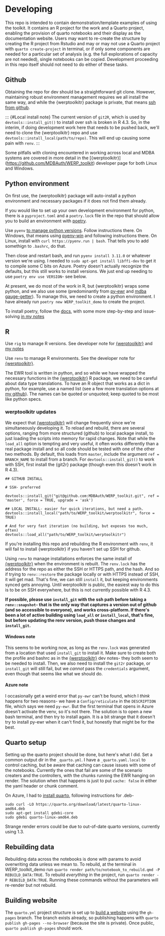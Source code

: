 # Developing

This repo is intended to contain demonstration/template examples of using the toolkit. It contains an R project for the work and a Quarto project, enabling the provision of quarto notebooks and their display as the documentation website. Users may want to re-create the structure by creating the R project from Rstudio and may or may not use a Quarto project with `quarto create-project` in terminal, or if only some components are needed for a particular set of analysis (e.g. the full explorations of capacity are not needed), single notebooks can be copied. Development proceeding in this repo itself should not need to do either of these tasks.

## Github

Obtaining the repo for dev should be a straightforward git clone. However, maintaining robust environment management requires we all install the same way, and while the {werptoolkitr} package is private, that means [ssh from github](https://docs.github.com/en/authentication/connecting-to-github-with-ssh/).

::: {#Local install note}
The current version of `git2R`, which is used by `devtools::install_git()` to install over ssh is broken in R 4.3. So, in the interim, if doing development work here that needs to be pushed back, we'll need to clone the {werptoolkitr} repo and use `devtools::install_local(path/to/repo)`. This will end up causing some pain with `renv`.
:::

Some pitfalls with cloning encountered in working across local and MDBA systems are covered in more detail in the \[{werptoolkitr}\](https://github.com/MDBAuth/WERP_toolkit) developer page for both Linux and Windows.

## Python environment

On first use, the {werptoolkitr} package will auto-install a python environment and necessary packages if it does not find them already.

If you would like to set up your own development environment for python, there is a `pyproject.toml` and a `poetry.lock` file in the repo that should allow you to build an environment with [poetry](https://python-poetry.org/docs/).

Use `pyenv` [to manage python versions](https://github.com/pyenv/pyenv). Follow instructions there. On Windows, that means using [pyenv-win](https://github.com/pyenv-win/pyenv-win) and following instructions there. On Linux, install with `curl https://pyenv.run | bash`. That tells you to add somethign to `.bashrc`, do that.

Then close and restart bash, and run `pyenv install 3.11.0` or whatever version we're using. I needed to `sudo apt-get install libffi-dev` to get it to compile some C bits on Azure. Poetry doesn't actually recognize the defaults, but this still works to install versions. We just end up needing to use `poetry env use VERSION`- see below.

At present, we do most of the work in R, but {werptoolkitr} wraps some python, and we also use some (predominantly from [py-ewr](https://pypi.org/project/py-ewr/) and [mdba gauge-getter](https://pypi.org/project/mdba-gauge-getter/)). To manage this, we need to create a python environment. I have already run `poetry new WERP_toolkit_demo` to create the project.

To install poetry, follow the [docs](https://python-poetry.org/docs/), with some more step-by-step and issue-solving [in my notes](https://galenholt.github.io/RpyEnvs/python_setup.html)

## R

Use `rig` to manage R versions. See developer note for [{werptoolkitr}](https://github.com/MDBAuth/WERP_toolkit) and [my notes](https://galenholt.github.io/RpyEnvs/rig.html)

Use `renv` to manage R environments. See the developer note for [{werptoolkitr}](https://github.com/MDBAuth/WERP_toolkit).

The EWR tool is written in python, and so while we have wrapped the necessary functions in the [{werptoolkitr}](https://github.com/MDBAuth/WERP_toolkit) R package, we need to be careful about data type translations. To have an R object that works as a dict in python, for example, use a named list (see a few more translation options at [my github](https://galenholt.github.io/RpyEnvs/R_py_type_passing.html)). The names can be quoted or unquoted; keep quoted to be most like python specs.

### werptoolkitr updates

We expect that [{werptoolkitr}](https://github.com/MDBAuth/WERP_toolkit) will change frequently since we're simultaneously developing it. To reload and rebuild, there are several options, ranging from more structured (github) to local package install, to just loading the scripts into memory for rapid changes. Note that while the `load_all` option is tempting and very useful, it often works differently than a real package install and so all code should be tested with one of the other two methods. By default, this loads from `master`, include the argument `ref = BRANCH_NAME` to install from a branch. For `devtools::install_git()` to work with SSH, first install the {git2r} package (though even this doesn't work in R 4.3).

```         
## GITHUB INSTALL

# SSH- preferred

devtools::install_git("git@github.com:MDBAuth/WERP_toolkit.git", ref = 'master', force = TRUE, upgrade = 'ask')

## LOCAL INSTALL- easier for quick iterations, but need a path.
devtools::install_local("path/to/WERP_toolkit/werptoolkitr", force = TRUE)

# And for very fast iteration (no building, but exposes too much, often)
devtools::load_all("path/to/WERP_toolkit/werptoolkitr")
```

If you're installing this repo and rebuilding the R environment with `renv`, it will fail to install {werptoolkitr} if you haven't set up SSH for github.

Using `renv` to manage installations enforces the same install of [{werptoolkitr}](https://github.com/MDBAuth/WERP_toolkit) when the environment is rebuilt. The `renv.lock` has the address for the repo as either the SSH or HTTPS path, and the hash. And so if trying to `renv::restore` the package locally or with HTTPS instead of SSH, it will get mad. That's fine, we can still `install` it, but keeping environments synced gets annoying. Until werptoolkitr is public, the easiest way to do this is to be on SSH everywhere, but this is not currently possible with R 4.3.

**If possible, please use `install_git` with the ssh path before taking a `renv::snapshot`- that is the only way that captures a version out of github (and so accessible to everyone), and works cross-platform. If there's been a lot of active building using `load_all` or `install_local`, that's fine, but before updating the renv version, push those changes and `install_git`.**

#### Windows note

This seems to be working now, as long as the `renv.lock` was generated from a location that used `install_git` to install it. Make sure to create both the profile and bashrc as in the [{werptoolkitr}](https://github.com/MDBAuth/WERP_toolkit) dev notes- they both seem to be needed to install. Then, we also need to install the `git2r` package, or `install_git` will still fail, but we *cannot* pass the `credentials` argument, even though that seems like what we should do.

#### Azure note

I occasionally get a weird error that `py-ewr` can't be found, which I *think* happens for two reasons- we have a `Config/reticulate` in the `DESCRIPTION` file, which says we need `py-ewr`. But the first terminal that opens in Azure doesn't activate the venv, so it's not there. The solution is to open a new bash terminal, and then try to install again. It is a bit strange that it doesn't try to install py-ewr when it can't find it, but honestly that might be for the best.

## Quarto setup

Setting up the quarto project should be done, but here's what I did. Set a common output dir in the `_quarto.yml`. I have a `_quarto.yaml.local` to control caching, but be aware that caching can cause issues with some of the notebooks. Currently the ones that fail are some of the scenario creaters and the controllers, with the chunks running the EWR hanging on render. The solution when that happens is just to put `cache: false` in either the yaml header or chunk comment.

On Azure, I had to [install quarto](https://docs.posit.co/resources/install-quarto/), following instructions for .deb-

```         
sudo curl -LO https://quarto.org/download/latest/quarto-linux-amd64.deb
sudo apt-get install gdebi-core
sudo gdebi quarto-linux-amd64.deb
```

Strange render errors could be due to out-of-date quarto versions, currently using 1.3.

## Rebuilding data

Rebuilding data across the notebooks is done with params to avoid overwriting data unless we mean to. To rebuild, at the terminal in WERP_toolkit_demo run `quarto render path/to/notebook_to_rebuild.qmd -P REBUILD_DATA:TRUE`. To rebuild *everything* in the project, run `quarto render -P REBUILD_DATA:TRUE`. Running these commands without the parameters will re-render but not rebuild.

## Building website
The `quarto.yml` project structure is set up to [build a website](https://quarto.org/docs/publishing/github-pages.html) using the `gh-pages` branch. The branch exists already, so publishing happens with `quarto publish gh-pages --no-browser` (because the site is private). Once public, `quarto publish gh-pages` should work.
